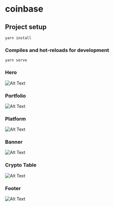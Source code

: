 # coinbase

## Project setup
```
yarn install
```

### Compiles and hot-reloads for development
```
yarn serve
```

### Hero
![Alt Text](https://github.com/DTGlov/vue-coinbase/blob/main/readmeImgs/first.png)

### Portfolio
![Alt Text](https://github.com/DTGlov/vue-coinbase/blob/main/readmeImgs/second.png)
### Platform
![Alt Text](https://github.com/DTGlov/vue-coinbase/blob/main/readmeImgs/third.png)
### Banner
![Alt Text](https://github.com/DTGlov/vue-coinbase/blob/main/readmeImgs/fourth.png)
### Crypto Table
![Alt Text](https://github.com/DTGlov/vue-coinbase/blob/main/readmeImgs/fifth.png)
### Footer
![Alt Text](https://github.com/DTGlov/vue-coinbase/blob/main/readmeImgs/footer.png)